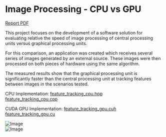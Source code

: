 # Image Processing - CPU vs GPU

[Report PDF](https://github.com/dmconnolly/Image-Processing/blob/master/Report.pdf)

This project focuses on the development of a software solution for evaluating relative the speed of image processing of central processing units versus graphical processing units.

For this comparison, an application was created which receives several series of images generated by an external source. These images were then processed on both pieces of hardware using the same algorithm.

The measured results show that the graphical processing unit is significantly faster than the central processing unit at tracking features between images in the scenarios tested.

CPU Implementation:
[feature_tracking_cpu.hpp](https://github.com/flau/Image-Processing/blob/master/Gui/Tracking/Cpu/feature_tracking_cpu.hpp)<br/>
[feature_tracking_cpu.cpp](https://github.com/flau/Image-Processing/blob/master/Gui/Tracking/Cpu/feature_tracking_cpu.cpp)

CUDA GPU Implementation:
[feature_tracking_gpu.cuh](https://github.com/flau/Image-Processing/blob/master/Gui/Tracking/Gpu/feature_tracking_gpu.cuh)<br/>
[feature_tracking_gpu.cu](https://github.com/flau/Image-Processing/blob/master/Gui/Tracking/Gpu/feature_tracking_gpu.cu)

![Image](https://raw.githubusercontent.com/dmconnolly/Image-Processing/d04350b5996cf3658e2905c58b72b7716fb5c8ad/img1.png)<br/>
![Image](https://raw.githubusercontent.com/dmconnolly/Image-Processing/d04350b5996cf3658e2905c58b72b7716fb5c8ad/img2.png)
